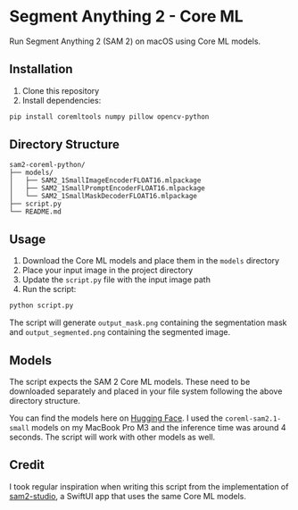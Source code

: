 # Segment Anything 2 - Core ML

Run Segment Anything 2 (SAM 2) on macOS using Core ML models.

## Installation

1. Clone this repository
2. Install dependencies:

```bash
pip install coremltools numpy pillow opencv-python
```

## Directory Structure

```
sam2-coreml-python/
├── models/
│   ├── SAM2_1SmallImageEncoderFLOAT16.mlpackage
│   ├── SAM2_1SmallPromptEncoderFLOAT16.mlpackage
│   └── SAM2_1SmallMaskDecoderFLOAT16.mlpackage
├── script.py
└── README.md
```

## Usage

1. Download the Core ML models and place them in the `models` directory
2. Place your input image in the project directory
3. Update the `script.py` file with the input image path
4. Run the script:

```bash
python script.py
```

The script will generate `output_mask.png` containing the segmentation mask and `output_segmented.png` containing the segmented image.

## Models

The script expects the SAM 2 Core ML models. These need to be downloaded separately and placed in your file system following the above directory structure.

You can find the models here on [Hugging Face](https://huggingface.co/collections/apple/core-ml-segment-anything-2-66e4571a7234dc2560c3db26). I used the `coreml-sam2.1-small` models on my MacBook Pro M3 and the inference time was around 4 seconds. The script will work with other models as well.

## Credit

I took regular inspiration when writing this script from the implementation of [sam2-studio](https://github.com/huggingface/sam2-studio), a SwiftUI app that uses the same Core ML models.
